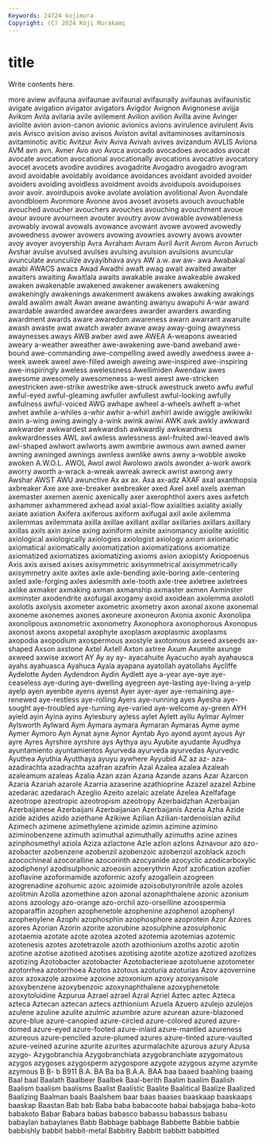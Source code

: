 ```yaml
---
Keywords: 24724 kojimura
Copyright: (C) 2024 Koji Murakami
---
```


# title

Write contents here.



more aview avifauna
avifaunae avifaunal avifaunally avifaunas avifaunistic avigate avigation avigator avigators Avigdor
Avignon Avignonese avijja Avikom Avila avilaria avile avilement Avilion avilion
Avilla avine Avinger aviolite avion avion-canon avionic avionics avions avirulence
avirulent Avis avis Avisco avision aviso avisos Aviston avital avitaminoses
avitaminosis avitaminotic avitic Avitzur Aviv Aviva Avivah avives avizandum AVLIS
Avlona AVM avn avn. Avner Avo avo Avoca avocado avocadoes
avocados avocat avocate avocation avocational avocationally avocations avocative avocatory avocet
avocets avodire avodires avogadrite Avogadro avogadro avogram avoid avoidable avoidably
avoidance avoidances avoidant avoided avoider avoiders avoiding avoidless avoidment avoids
avoidupois avoidupoises avoir avoir. avoirdupois avoke avolate avolation avolitional Avon
Avondale avondbloem Avonmore Avonne avos avoset avosets avouch avouchable avouched
avoucher avouchers avouches avouching avouchment avoue avour avoure avourneen avouter
avoutry avow avowable avowableness avowably avowal avowals avowance avowant avowe
avowed avowedly avowedness avower avowers avowing avowries avowry avows avowter
avoy avoyer avoyership Avra Avraham Avram Avril Avrit Avrom Avron
Avruch Avshar avulse avulsed avulses avulsing avulsion avulsions avuncular avunculate
avunculize avyayibhava avys AW a.w. aw aw- awa Awabakal awabi
AWACS awacs Awad Awadhi awaft awag await awaited awaiter awaiters
awaiting Awaitlala awaits awakable awake awakeable awaked awaken awakenable awakened
awakener awakeners awakening awakeningly awakenings awakenment awakens awakes awaking awakings
awald awalim awalt Awan awane awanting awanyu awapuhi A-war award
awardable awarded awardee awardees awarder awarders awarding awardment awards aware
awaredom awareness awarn awarrant awaruite awash awaste awat awatch awater
awave away away-going awayness awaynesses aways AWB awber awd awe
AWEA A-weapons awearied aweary a-weather aweather awe-awakening awe-band aweband awe-bound
awe-commanding awe-compelling awed awedly awedness awee a-week aweek aweel awe-filled
aweigh aweing awe-inspired awe-inspiring awe-inspiringly aweless awelessness Awellimiden Awendaw awes
awesome awesomely awesomeness a-west awest awe-stricken awestricken awe-strike awestrike awe-struck
awestruck aweto awfu awful awful-eyed awful-gleaming awfuller awfullest awful-looking awfully
awfulness awful-voiced AWG awhape awheel a-wheels awheft a-whet awhet awhile
a-whiles a-whir awhir a-whirl awhirl awide awiggle awikiwiki awin a-wing
awing awingly a-wink awink awiwi AWK awk awkly awkward awkwarder
awkwardest awkwardish awkwardly awkwardness awkwardnesses AWL awl awless awlessness awl-fruited
awl-leaved awls awl-shaped awlwort awlworts awm awmbrie awmous awn awned
awner awning awninged awnings awnless awnlike awns awny a-wobble awoke
awoken A.W.O.L. AWOL Awol awol Awolowo awols awonder a-work awork
aworry aworth a-wrack a-wreak awreak awreck awrist awrong awry Awshar
AWST AWU awunctive Ax ax ax. Axa ax-adz AXAF axal
axanthopsia axbreaker Axe axe axe-breaker axebreaker axed Axel axel axels
axeman axemaster axemen axenic axenically axer axerophthol axers axes axfetch
axhammer axhammered axhead axial axial-flow axialities axiality axially axiate axiation
Axifera axiferous axiform axifugal axil axile axilemma axilemmas axilemmata axilla
axillae axillant axillar axillaries axillars axillary axillas axils axin axine
axing axiniform axinite axinomancy axiolite axiolitic axiological axiologically axiologies axiologist
axiology axiom axiomatic axiomatical axiomatically axiomatization axiomatizations axiomatize axiomatized axiomatizes
axiomatizing axioms axion axiopisty Axiopoenus Axis axis axised axises axisymmetric
axisymmetrical axisymmetrically axisymmetry axite axites axle axle-bending axle-boring axle-centering axled
axle-forging axles axlesmith axle-tooth axle-tree axletree axletrees axlike axmaker axmaking
axman axmanship axmaster axmen Axminster axminster axodendrite axofugal axogamy axoid
axoidean axolemma axolotl axolotls axolysis axometer axometric axometry axon axonal
axone axonemal axoneme axonemes axones axoneure axoneuron Axonia axonic Axonolipa
axonolipous axonometric axonometry Axonophora axonophorous Axonopus axonost axons axopetal axophyte
axoplasm axoplasmic axoplasms axopodia axopodium axospermous axostyle axotomous axseed axseeds
ax-shaped Axson axstone Axtel Axtell Axton axtree Axum Axumite axunge
axweed axwise axwort AY Ay ay ay- ayacahuite Ayacucho ayah
ayahausca ayahs ayahuasca Ayahuca Ayala ayapana ayatollah ayatollahs Aycliffe Aydelotte
Ayden Aydendron Aydin Aydlett aye a-year aye-aye aye-ceaseless aye-during aye-dwelling
ayegreen aye-lasting aye-living a-yelp ayelp ayen ayenbite ayens ayenst Ayer
ayer-ayer aye-remaining aye-renewed aye-restless aye-rolling Ayers aye-running ayes Ayesha aye-sought
aye-troubled aye-turning aye-varied aye-welcome ay-green AYH ayield ayin Ayina ayins
Aylesbury ayless aylet Aylett ayllu Aylmar Aylmer Aylsworth Aylward Aym
Aymara aymara Aymaran Aymaras Ayme ayme Aymer Aymoro Ayn Aynat
ayne Aynor Ayntab Ayo ayond ayont ayous Ayr ayre Ayres
Ayrshire ayrshire ays Aythya ayu Ayubite ayudante Ayudhya ayuntamiento ayuntamientos
Ayurveda ayurveda ayurvedas Ayurvedic Ayuthea Ayuthia Ayutthaya ayuyu aywhere Ayyubid
AZ az az- aza- azadirachta azadrachta azafran azafrin Azal Azalea
azalea Azaleah azaleamum azaleas Azalia Azan azan Azana Azande azans
Azar Azarcon Azaria Azariah azarole Azarria azaserine azathioprine Azazel azazel
Azbine azedarac azedarach Azeglio Azeito azelaic azelate Azelea Azelfafage azeotrope
azeotropic azeotropism azeotropy Azerbaidzhan Azerbaijan Azerbaijanese Azerbaijani Azerbaijanian Azerbaijanis Azeria
Azha Azide azide azides azido aziethane Azikiwe Azilian Azilian-tardenoisian azilut
Azimech azimene azimethylene azimide azimin azimine azimino aziminobenzene azimuth azimuthal
azimuthally azimuths azine azines azinphosmethyl aziola Aziza azlactone Azle azlon
azlons Aznavour azo azo- azobacter azobenzene azobenzil azobenzoic azobenzol azoblack
azoch azocochineal azocoralline azocorinth azocyanide azocyclic azodicarboxylic azodiphenyl azodisulphonic azoeosin
azoerythrin Azof azofication azofier azoflavine azoformamide azoformic azofy azogallein azogreen
azogrenadine azohumic azoic azoimide azoisobutyronitrile azole azoles azolitmin Azolla azomethine
azon azonal azonaphthalene azonic azonium azons azoology azo-orange azo-orchil azo-orseilline
azoospermia azoparaffin azophen azophenetole azophenine azophenol azophenyl azophenylene Azophi azophosphin
azophosphore azoprotein Azor Azores azores Azorian Azorin azorite azorubine azosulphine
azosulphonic azotaemia azotate azote azotea azoted azotemia azotemias azotemic azotenesis
azotes azotetrazole azoth azothionium azoths azotic azotin azotine azotise azotised
azotises azotising azotite azotize azotized azotizes azotizing Azotobacter azotobacter Azotobacterieae
azotoluene azotometer azotorrhea azotorrhoea Azotos azotous azoturia azoturias Azov azovernine
azox azoxazole azoxime azoxine azoxonium azoxy azoxyanisole azoxybenzene azoxybenzoic azoxynaphthalene
azoxyphenetole azoxytoluidine Azpurua Azrael azrael Azral Azriel Aztec aztec Azteca
azteca Aztecan aztecan aztecs azthionium Azuela Azuero azulejo azulejos azulene
azuline azulite azulmic azumbre azure azurean azure-blazoned azure-blue azure-canopied azure-circled
azure-colored azured azure-domed azure-eyed azure-footed azure-inlaid azure-mantled azureness azureous azure-penciled
azure-plumed azures azure-tinted azure-vaulted azure-veined azurine azurite azurites azurmalachite azurous
azury Azusa azygo- Azygobranchia Azygobranchiata azygobranchiate azygomatous azygos azygoses azygosperm
azygospore azygote azygous azyme azymite azymous B B- b B911
B.A. BA Ba ba B.A.A. BAA baa baaed baahling baaing
Baal baal Baalath Baalbeer Baalbek Baal-berith Baalim baalim Baalish Baalism
baalism baalisms Baalist Baalistic Baalite Baalitical Baalize Baalized Baalizing Baalman
baals Baalshem baar baas baases baaskaap baaskaaps baaskap Baastan Bab
bab Baba baba babacoote babai babajaga baba-koto babakoto Babar Babara
babas babasco babassu babassus babasu babaylan babaylanes Babb Babbage babbage
Babbette Babbie babbie babbishly babbit babbit-metal Babbitry Babbitt babbitt babbitted
